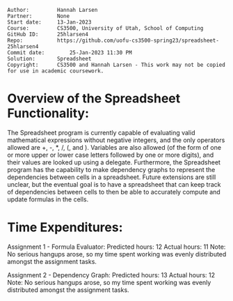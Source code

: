 ```
Author:			Hannah Larsen
Partner:		None
Start date:		13-Jan-2023
Course:			CS3500, University of Utah, School of Computing
GitHub ID:		25hlarsen4
Repo:			https://github.com/uofu-cs3500-spring23/spreadsheet-25hlarsen4
Commit date:		25-Jan-2023 11:30 PM
Solution:		Spreadsheet
Copyright:		CS3500 and Hannah Larsen - This work may not be copied for use in academic coursework.
```


# Overview of the Spreadsheet Functionality:

The Spreadsheet program is currently capable of evaluating valid mathematical expressions without negative integers,
and the only operators allowed are +, -, *, /, (, and ).
Variables are also allowed (of the form of one or more upper or lower case letters followed by one or more digits), 
and their values are looked up using a delegate. 
Furthermore, the Spreadsheet program has the capability to make dependency graphs to represent the dependencies between 
cells in a spreadsheet.
Future extensions are still unclear, but the eventual goal is to have a spreadsheet that can keep track of dependencies
between cells to then be able to accurately compute and update formulas in the cells.

# Time Expenditures:

Assignment 1 - Formula Evaluator:   	Predicted hours: 12  	   Actual hours: 11 
Note: No serious hangups arose, so my time spent working was evenly distributed amongst the assignment tasks.

Assignment 2 - Dependency Graph:		Predicted hours: 13		   Actual hours: 12
Note: No serious hangups arose, so my time spent working was evenly distributed amongst the assignment tasks.
